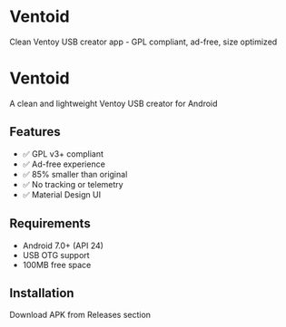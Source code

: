 # Ventoid
Clean Ventoy USB creator app - GPL compliant, ad-free, size optimized
# Ventoid

A clean and lightweight Ventoy USB creator for Android

## Features
- ✅ GPL v3+ compliant
- ✅ Ad-free experience  
- ✅ 85% smaller than original
- ✅ No tracking or telemetry
- ✅ Material Design UI

## Requirements
- Android 7.0+ (API 24)
- USB OTG support
- 100MB free space

## Installation
Download APK from Releases section
